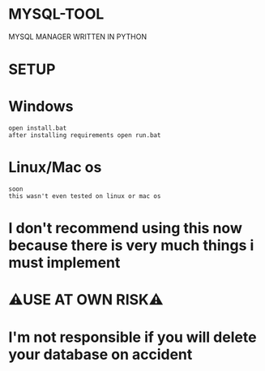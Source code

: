 # MYSQL-TOOL
MYSQL MANAGER WRITTEN IN PYTHON

# SETUP

# Windows
```
open install.bat
after installing requirements open run.bat
```
# Linux/Mac os
```
soon
this wasn't even tested on linux or mac os
```

# I don't recommend using this now because there is very much things i must implement 
# ⚠USE AT OWN RISK⚠
# I'm not responsible if you will delete your database on accident
